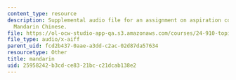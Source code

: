 ```yaml
---
content_type: resource
description: Supplemental audio file for an assignment on aspiration contrasts in
  Mandarin Chinese.
file: https://ol-ocw-studio-app-qa.s3.amazonaws.com/courses/24-910-topics-in-linguistic-theory-laboratory-phonology-spring-2007/25958242b3cdce8321bcc21dcab138e2_mandarin.aiff
file_type: audio/x-aiff
parent_uid: fcd2b437-0aae-a3dd-c2ac-02d87da57634
resourcetype: Other
title: mandarin
uid: 25958242-b3cd-ce83-21bc-c21dcab138e2
---
```

